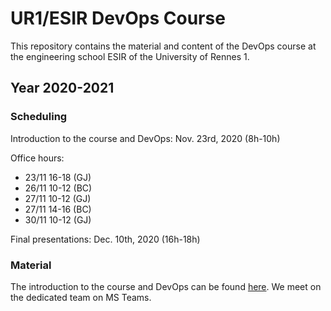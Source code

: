 # UR1/ESIR DevOps Course
This repository contains the material and content of the DevOps course at the engineering school ESIR of the University of Rennes 1. 

## Year 2020-2021

### Scheduling 

Introduction to the course and DevOps: Nov. 23rd, 2020 (8h-10h)

Office hours: 
- 23/11 16-18 (GJ)
- 26/11 10-12 (BC)
- 27/11 10-12 (GJ)
- 27/11 14-16 (BC)
- 30/11 10-12 (GJ)

Final presentations: Dec. 10th, 2020 (16h-18h)

### Material

The introduction to the course and DevOps can be found [here](https://people.irisa.fr/Benoit.Combemale/course/esir/esir3/). 
We meet on the dedicated team on MS Teams. 
